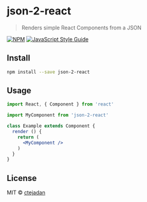 # json-2-react

> Renders simple React Components from a JSON

[![NPM](https://img.shields.io/npm/v/json-2-react.svg)](https://www.npmjs.com/package/json-2-react) [![JavaScript Style Guide](https://img.shields.io/badge/code_style-standard-brightgreen.svg)](https://standardjs.com)

## Install

```bash
npm install --save json-2-react
```

## Usage

```jsx
import React, { Component } from 'react'

import MyComponent from 'json-2-react'

class Example extends Component {
  render () {
    return (
      <MyComponent />
    )
  }
}
```

## License

MIT © [ctejadan](https://github.com/ctejadan)
